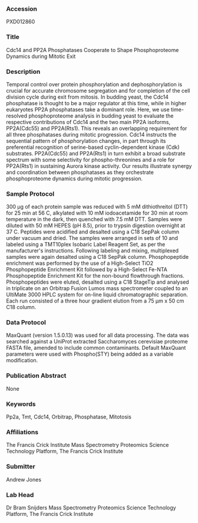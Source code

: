 ### Accession
PXD012860

### Title
Cdc14 and PP2A Phosphatases Cooperate to Shape Phosphoproteome Dynamics during Mitotic Exit

### Description
Temporal control over protein phosphorylation and dephosphorylation is crucial for accurate chromosome segregation and for completion of the cell division cycle during exit from mitosis. In budding yeast, the Cdc14 phosphatase is thought to be a major regulator at this time, while in higher eukaryotes PP2A phosphatases take a dominant role. Here, we use time-resolved phosphoproteome analysis in budding yeast to evaluate the respective contributions of Cdc14 and the two main PP2A isoforms, PP2A(Cdc55) and PP2A(Rts1). This reveals an overlapping requirement for all three phosphatases during mitotic progression. Cdc14 instructs the sequential pattern of phosphorylation changes, in part through its preferential recognition of serine-based cyclin-dependent kinase (Cdk) substrates. PP2A(Cdc55) and PP2A(Rts1) in turn exhibit a broad substrate spectrum with some selectivity for phospho-threonines and a role for PP2A(Rts1) in sustaining Aurora kinase activity. Our results illustrate synergy and coordination between phosphatases as they orchestrate phosphoproteome dynamics during mitotic progression.

### Sample Protocol
300 µg of each protein sample was reduced with 5 mM dithiothreitol (DTT) for 25 min at 56 C, alkylated with 10 mM iodoacetamide for 30 min at room temperature in the dark, then quenched with 7.5 mM DTT. Samples were diluted with 50 mM HEPES (pH 8.5), prior to trypsin digestion overnight at 37 C. Peptides were acidified and desalted using a C18 SepPak column under vacuum and dried. The samples were arranged in sets of 10 and labeled using a TMT10plex Isobaric Label Reagent Set, as per the manufacturer's instructions. Following labeling and mixing, multiplexed samples were again desalted using a C18 SepPak column. Phosphopeptide enrichment was performed by the use of a High-Select TiO2 Phosphopeptide Enrichment Kit followed by a High-Select Fe-NTA Phosphopeptide Enrichment Kit for the non-bound flowthrough fractions. Phosphopeptides were eluted, desalted using a C18 StageTip and analysed in triplicate on an Orbitrap Fusion Lumos mass spectrometer coupled to an UltiMate 3000 HPLC system for on-line liquid chromatographic separation. Each run consisted of a three hour gradient elution from a 75 µm x 50 cm C18 column.

### Data Protocol
MaxQuant (version 1.5.0.13) was used for all data processing. The data was searched against a UniProt extracted Saccharomyces cerevisiae proteome FASTA file, amended to include common contaminants. Default MaxQuant parameters were used with Phospho(STY) being added as a variable modification.

### Publication Abstract
None

### Keywords
Pp2a, Tmt, Cdc14, Orbitrap, Phosphatase, Mitotosis

### Affiliations
The Francis Crick Institute
Mass Spectrometry Proteomics Science Technology Platform, The Francis Crick Institute

### Submitter
Andrew Jones

### Lab Head
Dr Bram Snijders
Mass Spectrometry Proteomics Science Technology Platform, The Francis Crick Institute


